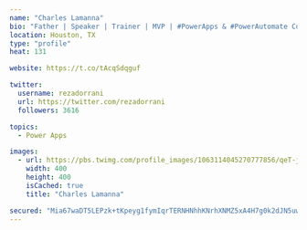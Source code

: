 ```yaml
---
name: "Charles Lamanna"
bio: "Father | Speaker | Trainer | MVP | #PowerApps & #PowerAutomate Community Super User | YouTuber Right-pointing triangle http://youtube.com/c/rezadorrani | Learn - Share - Clockwise rightwards and leftwards open circle arrows"
location: Houston, TX
type: "profile"
heat: 131

website: https://t.co/tAcqSdqguf

twitter:
  username: rezadorrani
  url: https://twitter.com/rezadorrani
  followers: 3616

topics:
  - Power Apps

images:
  - url: https://pbs.twimg.com/profile_images/1063114045270777856/qeT-jpWr_400x400.jpg
    width: 400
    height: 400
    isCached: true
    title: "Charles Lamanna"

secured: "Mia67waDT5LEPzk+tKpeyg1fymIqrTERNHNhhKNrhXNMZ5xA4H7g0k2dJN5uwgQold2dIA1GpFCzN/e2ZIG2VIPjiVys9hlC02HNFlIQgS0yV490j1r9SrdfHveQ5YjwEA5krzfbFZzx7kcDw8rk+7oXW6KoWLn2rLU53tHwVshOR1Rt886RwDOwFSzBX0PL85crxdRVJy1BC6iHY5ISB2oELBKvzzCcFejwBBKSW8vGyjdYF1dekMShzEQTE1AAyHtG7OrT738fk0MCe+w6DUGfSEMY0Zv0wgUe4KHUaIN7a7T1Of/ONFQSGAthP+KIyDPUkCmJgsG19CXB8XuuA6wK6C1TdWGM68bSRGZyJbuqyOya7FKR+GOxVgnWfGhcCv3/Esg3eG1Midq57H4a9R7rFW+JRXdw8KFsbGmfRcM=;iJ8AdRA4LArirXqmgtS5TQ=="
---
```


